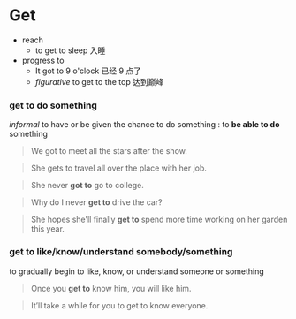 # Get
- reach
  - to get to sleep 入睡
- progress to
  - It got to 9 o'clock 已经 9 点了
  - *figurative* to get to the top 达到巅峰

### get to do something
*informal*
to have or be given the chance to do something : to __be able to do__ something
> We got to meet all the stars after the show.

> She gets to travel all over the place with her job.

> She never __got to__ go to college.
  
> Why do I never __get to__ drive the car?

> She hopes she'll finally __get to__ spend more time working on her garden this year.

### get to like/know/understand somebody/something
to gradually begin to like, know, or understand someone or something

> Once you __get to__ know him, you will like him.

> It’ll take a while for you to get to know everyone.
